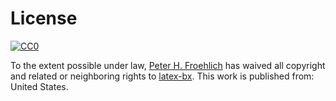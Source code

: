 # License

[![CC0](http://i.creativecommons.org/p/zero/1.0/88x31.png)](http://creativecommons.org/publicdomain/zero/1.0/)

To the extent possible under law,
[Peter H. Froehlich](https://github.com/phf/)
has waived all copyright and related or neighboring rights to
[latex-bx](https://github.com/phf/latex-bx/).
This work is published from: United States.
